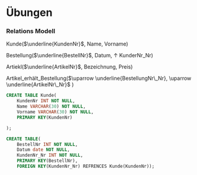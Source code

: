 # Übungen
### Relations Modell

Kunde($\underline{KundenNr}$, Name, Vorname)

Bestellung($\underline{BestellNr}$, Datum, $\uparrow$ KunderNr_Nr)

Artiekl($\underline{ArtikelNr}$, Bezeichnung, Preis)

Artikel_erhält_Bestellung($\uparrow \underline{BestellungNr\_Nr}, \uparrow \underline{ArtikelNr\_Nr}$ )

```SQL
CREATE TABLE Kunde(
    KundenNr INT NOT NULL,
    Name VARCHAR(30) NOT NULL,
    Vorname VARCHAR(30) NOT NULL,
    PRIMARY KEY(KundenNr)

);

CREATE TABLE(
    BestellNr INT NOT NULL,
    Datum date NOT NULL,
    KundenNr_Nr INT NOT NULL,
    PRIMARY KEY(BestellNr),
    FOREIGN KEY(KundenNr_Nr) REFRENCES Kunde(KundenNr));
```